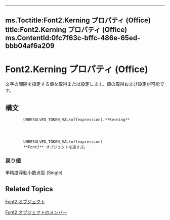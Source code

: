 

---
ms.Toctitle:Font2.Kerning プロパティ (Office)
title:Font2.Kerning プロパティ (Office)
ms.ContentId:0fc7f63c-bffc-486e-65ed-bbb04af6a209
---
# Font2.Kerning プロパティ (Office)




文字の間隔を指定する値を取得または設定します。値の取得および設定が可能です。

## 構文

            UNRESOLVED_TOKEN_VAL(offexpression).**Kerning**




            UNRESOLVED_TOKEN_VAL(offexpression)
            **Font2** オブジェクトを返す式。

### 戻り値
単精度浮動小数点型 (Single)





## Related Topics

[Font2 オブジェクト](8e892c52-56d9-72bd-2893-b15a17cd59ae.md)

[Font2 オブジェクトのメンバー](8c91a433-b474-486a-4c03-eb9f7b44ecb0.md)




